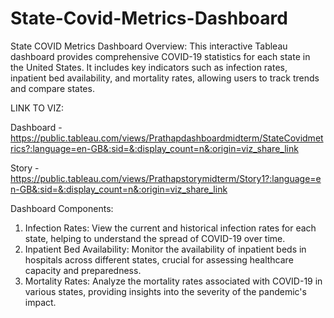 # State-Covid-Metrics-Dashboard

State COVID Metrics Dashboard
Overview:
This interactive Tableau dashboard provides comprehensive COVID-19 statistics for each state in the United States. It includes key indicators such as infection rates, inpatient bed availability, and mortality rates, allowing users to track trends and compare states.

LINK TO VIZ:

Dashboard -  https://public.tableau.com/views/Prathapdashboardmidterm/StateCovidmetrics?:language=en-GB&:sid=&:display_count=n&:origin=viz_share_link

Story - https://public.tableau.com/views/Prathapstorymidterm/Story1?:language=en-GB&:sid=&:display_count=n&:origin=viz_share_link

Dashboard Components:
1.	Infection Rates:
View the current and historical infection rates for each state, helping to understand the spread of COVID-19 over time.
2.	Inpatient Bed Availability:
Monitor the availability of inpatient beds in hospitals across different states, crucial for assessing healthcare capacity and preparedness.
3.	Mortality Rates:
Analyze the mortality rates associated with COVID-19 in various states, providing insights into the severity of the pandemic's impact.
